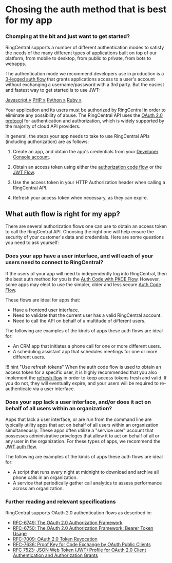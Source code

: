 # Chosing the auth method that is best for my app

<div class="jumbotron pt-1">
  <h3 class="display-5">Chomping at the bit and just want to get started?</h3>
  <p class="lead">RingCentral supports a number of different authentication modes to satisfy the needs of the many different types of applications built on top of our platform, from mobile to desktop, from public to private, from bots to webapps.</p>
  <p>The authentication mode we recommend developers use in production is a <a href="../quick-start/">3-legged auth flow</a> that grants applications access to a user's account without exchanging a username/password with a 3rd party. But the easiest and fastest way to get started is to use JWT:</p>
  <a href="jwt/quick-start/#Javascript" class="btn btn-light qs-link">Javascript &raquo;</a>
  <a href="jwt/quick-start/#PHP" class="btn btn-light qs-link">PHP &raquo;</a>
  <a href="jwt/quick-start/#Python" class="btn btn-light qs-link">Python &raquo;</a>
  <a href="jwt/quick-start/#Ruby" class="btn btn-light qs-link">Ruby &raquo;</a>
</div>

Your application and its users must be authorized by RingCentral in order to eliminate any possibility of abuse. The RingCentral API uses the [OAuth 2.0 protocol](http://oauth.net/2/) for authentication and authorization, which is widely supported by the majority of cloud API providers.

In general, the steps your app needs to take to use RingCentral APIs (including authorization) are as follows:

1. Create an app, and obtain the app's credentials from your [Developer Console account](https://developer.ringcentral.com/my-account.html).

2. Obtain an access token using either the [authorization code flow](./auth-code-flow) or the [JWT Flow](./jwt-flow).

3. Use the access token in your HTTP Authorization header when calling a RingCentral API.

4. Refresh your access token when necessary, as they can expire. 

## What auth flow is right for my app?

There are several authorization flows one can use to obtain an access token to call the RingCentral API. Choosing the right one will help ensure the security of your customer's data and credentials. Here are some questions you need to ask yourself:

### Does your app have a user interface, and will each of your users need to connect to RingCentral?

If the users of your app will need to independently log into RingCentral, then the best auth method for you is the [Auth Code with PKCE Flow](./auth-code-pkce-flow). However, some apps may elect to use the simpler, older and less secure [Auth Code Flow](./auth-code-flow).

These flows are ideal for apps that:
* Have a frontend user interface.
* Need to validate that the current user has a valid RingCentral account.
* Need to call the API on behalf of a multitude of different users. 

The following are examples of the kinds of apps these auth flows are ideal for:

* An CRM app that initiates a phone call for one or more different users.
* A scheduling assistant app that schedules meetings for one or more different users. 

!!! hint "Use refresh tokens"
    When the auth code flow is used to obtain an access token for a specific user, it is highly recommended that you also implement the [refresh flow](./refresh-tokens/) in order to keep access tokens fresh and valid. If you do not, they will eventually expire, and your users will be required to re-authenticate via a user interface. 

### Does your app lack a user interface, and/or does it act on behalf of all users within an organization?

Apps that lack a user interface, or are run from the command line are typically utility apps that act on behalf of all users within an organization simultaneously. These apps often utilize a "service user" account that possesses administrative priveleges that allow it to act on behalf of all or any user in the organization. For these types of apps, we recommend the [JWT auth flow](./jwt-flow/).

The following are examples of the kinds of apps these auth flows are ideal for:

* A script that runs every night at midnight to download and archive all phone calls in an organization.
* A service that periodically gather call analytics to assess performance across am organization. 

### Further reading and relevant specifications

RingCentral supports OAuth 2.0 authentication flows as described in:

* [RFC-6749: The OAuth 2.0 Authorization Framework](https://tools.ietf.org/html/rfc6749)
* [RFC-6750: The OAuth 2.0 Authorization Framework: Bearer Token Usage](https://tools.ietf.org/html/rfc6750)
* [RFC-7009: OAuth 2.0 Token Revocation](https://tools.ietf.org/html/rfc7009)
* [RFC-7636: Proof Key for Code Exchange by OAuth Public Clients](https://tools.ietf.org/html/rfc7636)
* [RFC 7523: JSON Web Token (JWT) Profile for OAuth 2.0 Client Authentication and Authorization Grants](https://datatracker.ietf.org/doc/html/rfc7523)
